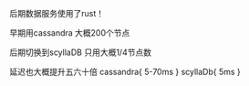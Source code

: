 后期数据服务使用了rust！

早期用cassandra 大概200个节点

后期切换到scyllaDB 只用大概1/4节点数

延迟也大概提升五六十倍
cassandra{ 5-70ms }
scyllaDb{ 5ms }